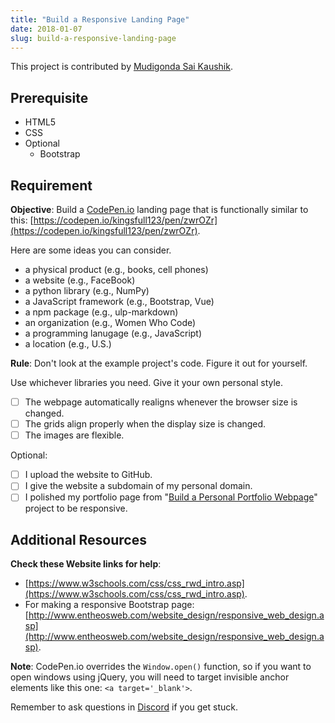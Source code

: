 ```yaml
---
title: "Build a Responsive Landing Page"
date: 2018-01-07
slug: build-a-responsive-landing-page
---
```


This project is contributed by [Mudigonda Sai Kaushik](https://github.com/IceDune).

## Prerequisite

* HTML5
* CSS
* Optional
	* Bootstrap

## Requirement

**Objective**: Build a [CodePen.io](https://codepen.io/) landing page that is functionally similar to this: [https://codepen.io/kingsfull123/pen/zwrOZr](https://codepen.io/kingsfull123/pen/zwrOZr).

Here are some ideas you can consider.
 
* a physical product (e.g., books, cell phones)
* a website (e.g., FaceBook)
* a python library (e.g., NumPy)
* a JavaScript framework (e.g., Bootstrap, Vue)
* a npm package (e.g., ulp-markdown)
* an organization (e.g., Women Who Code)
* a programming lanugage (e.g., JavaScript)
* a location (e.g., U.S.)


**Rule**: Don't look at the example project's code. Figure it out for yourself.

Use whichever libraries you need. Give it your own personal style.

* [ ] The webpage automatically realigns whenever the browser size is changed.
* [ ] The grids align properly when the display size is changed.
* [ ] The images are flexible.

Optional:

* [ ] I upload the website to GitHub.
* [ ] I give the website a subdomain of my personal domain. 
* [ ] I polished my portfolio page from  "[Build a Personal Portfolio Webpage](/front-end/build-a-responsive-webpage/)" project to be responsive.

## Additional Resources

**Check these Website links for help**:

*  [https://www.w3schools.com/css/css_rwd_intro.asp](https://www.w3schools.com/css/css_rwd_intro.asp).
*  For making a responsive Bootstrap page: [http://www.entheosweb.com/website_design/responsive_web_design.asp](http://www.entheosweb.com/website_design/responsive_web_design.asp).
 
**Note**: CodePen.io overrides the `Window.open()` function, so if you want to open windows using jQuery, you will need to target invisible anchor elements like this one: `<a target='_blank'>`.

Remember to ask questions in [Discord](https://discord.gg/yRWHfg) if you get stuck.
